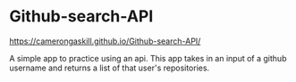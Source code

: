 # Github-search-API

https://camerongaskill.github.io/Github-search-API/

A simple app to practice using an api. This app takes in an input of a github username and returns a list of that user's repositories.
